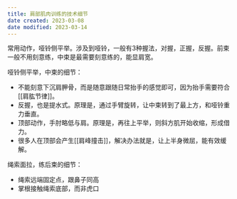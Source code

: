 ```yaml
---
title: 肩部肌肉训练的技术细节
date created: 2023-03-08
date modified: 2023-03-14
---
```


常用动作，哑铃侧平举。涉及到哑铃，一般有3种握法，对握，正握，反握。前束一般不用刻意练，中束是最需要刻意练的，能显肩宽。

哑铃侧平举，中束的细节：

- 不能刻意下沉肩胛骨，而是随意跟随日常抬手的感觉即可，因为抬手需要符合[[肩肱节律]]。
- 反握，也是提水式。原理是，通过手臂旋转，让中束转到了最上方，和哑铃重力垂直。
- 顶部动作，手肘略低与肩。原理是，再往上平举，则斜方肌开始收缩，形成借力。
- 很多人在顶部会产生[[肩峰撞击]]，解决办法就是，让上半身微屈，能有效缓解。

绳索面拉，练后束的细节：

- 绳索远端固定点，跟鼻子同高
- 掌根接触绳索底部，而非虎口
